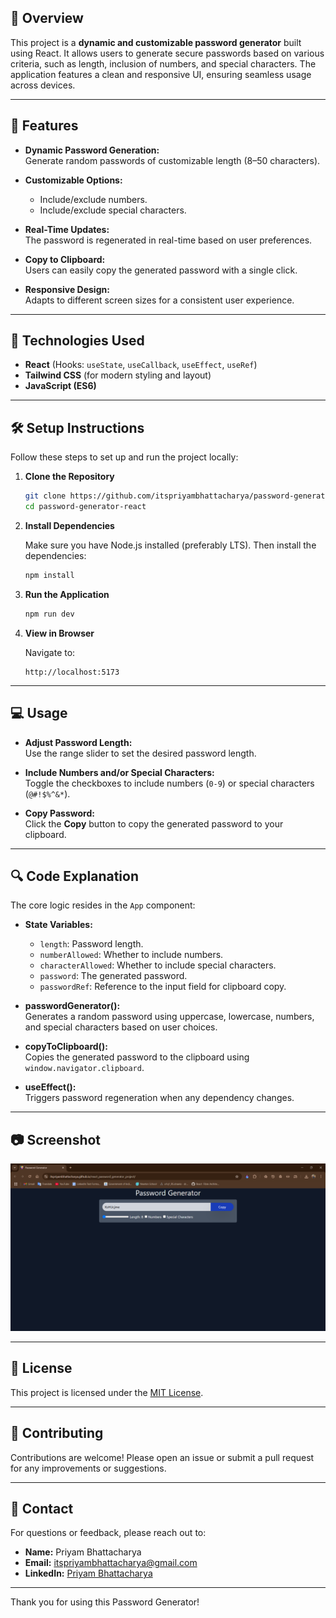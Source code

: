 ## 📌 Overview

This project is a **dynamic and customizable password generator** built using React. It allows users to generate secure passwords based on various criteria, such as length, inclusion of numbers, and special characters. The application features a clean and responsive UI, ensuring seamless usage across devices.

---

## 🎯 Features

- **Dynamic Password Generation:**  
  Generate random passwords of customizable length (8–50 characters).

- **Customizable Options:**

  - Include/exclude numbers.
  - Include/exclude special characters.

- **Real-Time Updates:**  
  The password is regenerated in real-time based on user preferences.

- **Copy to Clipboard:**  
  Users can easily copy the generated password with a single click.

- **Responsive Design:**  
  Adapts to different screen sizes for a consistent user experience.

---

## 🚀 Technologies Used

- **React** (Hooks: `useState`, `useCallback`, `useEffect`, `useRef`)
- **Tailwind CSS** (for modern styling and layout)
- **JavaScript (ES6)**

---

## 🛠️ Setup Instructions

Follow these steps to set up and run the project locally:

1. **Clone the Repository**

   ```bash
   git clone https://github.com/itspriyambhattacharya/password-generator-react.git
   cd password-generator-react
   ```

2. **Install Dependencies**

   Make sure you have Node.js installed (preferably LTS). Then install the dependencies:

   ```bash
   npm install
   ```

3. **Run the Application**

   ```bash
   npm run dev
   ```

4. **View in Browser**

   Navigate to:

   ```
   http://localhost:5173
   ```

---

## 💻 Usage

- **Adjust Password Length:**  
  Use the range slider to set the desired password length.

- **Include Numbers and/or Special Characters:**  
  Toggle the checkboxes to include numbers (`0-9`) or special characters (`@#!$%^&*`).

- **Copy Password:**  
  Click the **Copy** button to copy the generated password to your clipboard.

---

## 🔍 Code Explanation

The core logic resides in the `App` component:

- **State Variables:**

  - `length`: Password length.
  - `numberAllowed`: Whether to include numbers.
  - `characterAllowed`: Whether to include special characters.
  - `password`: The generated password.
  - `passwordRef`: Reference to the input field for clipboard copy.

- **passwordGenerator():**  
  Generates a random password using uppercase, lowercase, numbers, and special characters based on user choices.

- **copyToClipboard():**  
  Copies the generated password to the clipboard using `window.navigator.clipboard`.

- **useEffect():**  
  Triggers password regeneration when any dependency changes.

---

## 📷 Screenshot

![Password Generator Screenshot](src/assets/image.png)

---

## 📝 License

This project is licensed under the [MIT License](LICENSE).

---

## 🤝 Contributing

Contributions are welcome! Please open an issue or submit a pull request for any improvements or suggestions.

---

## 📧 Contact

For questions or feedback, please reach out to:

- **Name:** Priyam Bhattacharya
- **Email:** itspriyambhattacharya@gmail.com
- **LinkedIn:** [Priyam Bhattacharya](https://www.linkedin.com/in/itspriyabhattacharya)

---

Thank you for using this Password Generator!
